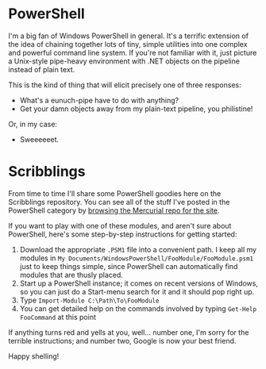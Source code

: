 # PowerShell #
I'm a big fan of Windows PowerShell in general. It's a terrific extension of the idea of chaining together lots of tiny, simple utilities into one complex and powerful command line system. If you're not familiar with it, just picture a Unix-style pipe-heavy environment with .NET objects on the pipeline instead of plain text.

This is the kind of thing that will elicit precisely one of three responses:

  * What's a eunuch-pipe have to do with anything?
  * Get your damn objects away from my plain-text pipeline, you philistine!

Or, in my case:

  * Sweeeeeet.


# Scribblings #
From time to time I'll share some PowerShell goodies here on the Scribblings repository. You can see all of the stuff I've posted in the PowerShell category by [browsing the Mercurial repo for the site](http://code.google.com/p/scribblings-by-apoch/source/browse/#hg%2FPowershell).

If you want to play with one of these modules, and aren't sure about PowerShell, here's some step-by-step instructions for getting started:

  1. Download the appropriate `.PSM1` file into a convenient path. I keep all my modules in `My Documents/WindowsPowerShell/FooModule/FooModule.psm1` just to keep things simple, since PowerShell can automatically find modules that are thusly placed.
  1. Start up a PowerShell instance; it comes on recent versions of Windows, so you can just do a Start-menu search for it and it should pop right up.
  1. Type `Import-Module C:\Path\To\FooModule`
  1. You can get detailed help on the commands involved by typing `Get-Help FooCommand` at this point

If anything turns red and yells at you, well... number one, I'm sorry for the terrible instructions; and number two, Google is now your best friend.


Happy shelling!